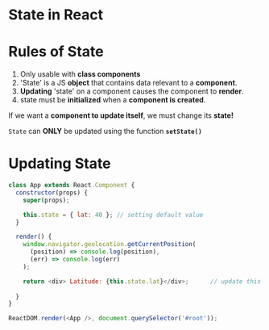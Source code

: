 # State in React

# Rules of State
1. Only usable with **class components**
2. 'State' is a JS **object** that contains data relevant to a **component**.
3. **Updating** 'state' on a component causes the component to **render**.
4. state must be **initialized** when a **component is created**.

If we want a **component to update itself**, we must change its **state!**

`State` can **ONLY** be updated using the function **`setState()`**

# Updating State

```js
class App extends React.Component {
  constructor(props) {
    super(props);

    this.state = { lat: 40 }; // setting default value
  }

  render() {
    window.navigator.geolocation.getCurrentPosition(
      (position) => console.log(position),
      (err) => console.log(err)
    );

    return <div> Latitude: {this.state.lat}</div>;      // update this state by using "this.state" and selecting the appropriate key from the object created in the constructor.
    
  }
}

ReactDOM.render(<App />, document.querySelector('#root'));